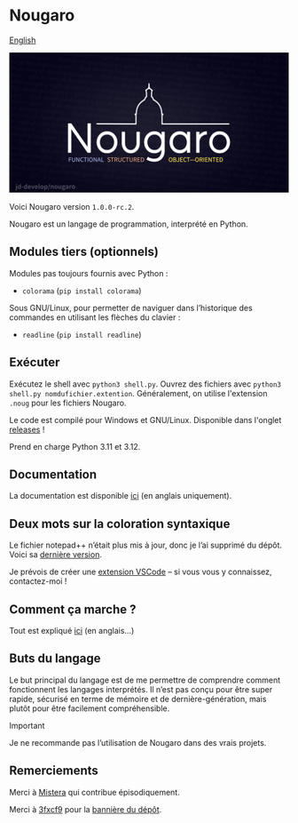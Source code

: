 # Nougaro

[English](README.md)

![Nougaro. Un langage de programmation.](repo-image/repo-image.png)

Voici Nougaro version `1.0.0-rc.2`.

 Nougaro est un langage de programmation, interprété en Python.

## Modules tiers (optionnels)

 Modules pas toujours fournis avec Python&nbsp;:

* `colorama` (`pip install colorama`)

 Sous GNU/Linux, pour permetter de naviguer dans l’historique des commandes en utilisant les flèches du clavier&nbsp;:

* `readline` (`pip install readline`)

## Exécuter

 Exécutez le shell avec `python3 shell.py`. Ouvrez des fichiers avec `python3 shell.py nomdufichier.extention`.
 Généralement, on utilise l'extension `.noug` pour les fichiers Nougaro.

 Le code est compilé pour Windows et GNU/Linux. Disponible dans l'onglet [releases](https://github.com/jd-develop/nougaro/releases/)&nbsp;!
 
 Prend en charge Python 3.11 et 3.12.

## Documentation

 La documentation est disponible [ici](https://nougaro.github.io/documentation) (en anglais uniquement).

## Deux mots sur la coloration syntaxique

 Le fichier notepad++ n’était plus mis à jour, donc je l’ai supprimé du dépôt. Voici sa [dernière version](https://github.com/jd-develop/nougaro/blob/973303409d2f7a91d1b45e44f57ebdb517abde53/highlight%20theme%20for%20NPP.xml).

 Je prévois de créer une [extension VSCode](https://github.com/jd-develop/nougaro-highlight-theme) – si vous vous y connaissez, contactez-moi&nbsp;!

## Comment ça marche&nbsp;?

 Tout est expliqué [ici](how_it_works.md) (en anglais…)

## Buts du langage

 Le but principal du langage est de me permettre de comprendre comment fonctionnent les langages
 interprétés. Il n’est pas conçu pour être super rapide, sécurisé en terme de mémoire et de
 dernière-génération, mais plutôt pour être facilement compréhensible.

> [!Important]
> Je ne recommande pas l’utilisation de Nougaro dans des vrais projets.

## Remerciements

 Merci à [Mistera](https://github.com/mistera91) qui contribue épisodiquement.

 Merci à [3fxcf9](https://github.com/3fxcf9) pour la [bannière du dépôt](repo-image/repo-image.png).
